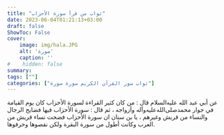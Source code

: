 ```yaml
---
title: "ثواب من قرأ سورة الأحزاب"
date: 2023-06-04T01:21:13+03:00
draft: false
ShowToc: False
cover:
    image: img/hala.JPG
    alt: 'صورة'
    caption: ''
#    hidden: false
summary: 
tags: [""]
categories: ["ثواب سور القرآن الكريم سورة سورة"]
---
```

عن أبي عبد الله عليه‌السلام قال : من كان كثير القراءة لسورة الأحزاب كان يوم القيامة في جوار محمدصلى‌الله‌عليه‌وآله وأزواجه ، ثم قال : سورة الأحزاب فيها فضايح الرجال والنساء من
قريش وغيرهم ، يا بن سنان ان سورة الأحزاب فضحت نساء قريش
من العرب وكانت أطول من سورة البقرة ولكن نقصوها وحرفوها.

